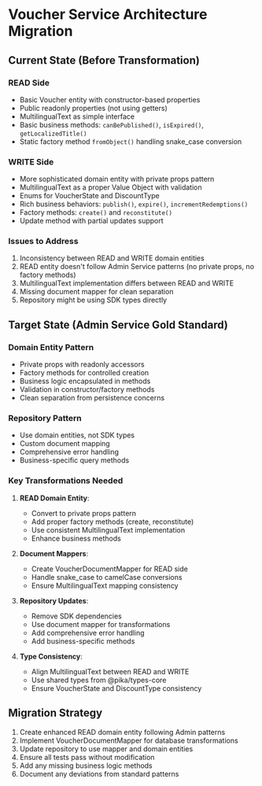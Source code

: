 # Voucher Service Architecture Migration

## Current State (Before Transformation)

### READ Side

- Basic Voucher entity with constructor-based properties
- Public readonly properties (not using getters)
- MultilingualText as simple interface
- Basic business methods: `canBePublished()`, `isExpired()`, `getLocalizedTitle()`
- Static factory method `fromObject()` handling snake_case conversion

### WRITE Side

- More sophisticated domain entity with private props pattern
- MultilingualText as a proper Value Object with validation
- Enums for VoucherState and DiscountType
- Rich business behaviors: `publish()`, `expire()`, `incrementRedemptions()`
- Factory methods: `create()` and `reconstitute()`
- Update method with partial updates support

### Issues to Address

1. Inconsistency between READ and WRITE domain entities
2. READ entity doesn't follow Admin Service patterns (no private props, no factory methods)
3. MultilingualText implementation differs between READ and WRITE
4. Missing document mapper for clean separation
5. Repository might be using SDK types directly

## Target State (Admin Service Gold Standard)

### Domain Entity Pattern

- Private props with readonly accessors
- Factory methods for controlled creation
- Business logic encapsulated in methods
- Validation in constructor/factory methods
- Clean separation from persistence concerns

### Repository Pattern

- Use domain entities, not SDK types
- Custom document mapping
- Comprehensive error handling
- Business-specific query methods

### Key Transformations Needed

1. **READ Domain Entity**:
   - Convert to private props pattern
   - Add proper factory methods (create, reconstitute)
   - Use consistent MultilingualText implementation
   - Enhance business methods

2. **Document Mappers**:
   - Create VoucherDocumentMapper for READ side
   - Handle snake_case to camelCase conversions
   - Ensure MultilingualText mapping consistency

3. **Repository Updates**:
   - Remove SDK dependencies
   - Use document mapper for transformations
   - Add comprehensive error handling
   - Add business-specific methods

4. **Type Consistency**:
   - Align MultilingualText between READ and WRITE
   - Use shared types from @pika/types-core
   - Ensure VoucherState and DiscountType consistency

## Migration Strategy

1. Create enhanced READ domain entity following Admin patterns
2. Implement VoucherDocumentMapper for database transformations
3. Update repository to use mapper and domain entities
4. Ensure all tests pass without modification
5. Add any missing business logic methods
6. Document any deviations from standard patterns
